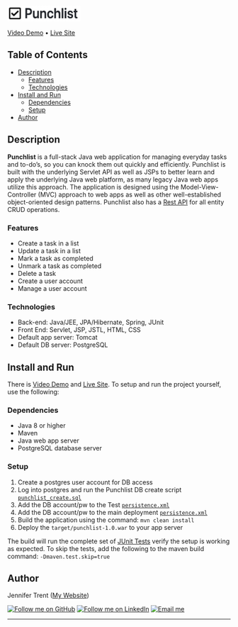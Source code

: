 <img src="readme.jpg" width="165" height="35">

	 
<a href="#key-features">Video Demo</a> •
<a href="http://jentrent.com/punchlist" target="_blank">Live Site</a> 

## Table of Contents
- [Description](#description)
	- [Features](#features)
	- [Technologies](#technologies)
- [Install and Run](#install-and-run)
	- [Dependencies](#dependencies)
	- [Setup](#setup)
- [Author](#author)

## Description
**Punchlist** is a full-stack Java web application for managing everyday tasks and to-do’s, so you can knock them out quickly and efficiently.  Punchlist is built with the underlying Servlet API as well as JSPs to better learn and apply the underlying Java web platform, as many legacy Java web apps utilize this approach. The application is designed using the Model-View-Controller (MVC) approach to web apps as well as other well-established object-oriented design patterns.  Punchlist also has a [Rest API](src/main/java/com/jentrent/punchlist/api) for all entity CRUD operations.

### Features
- Create a task in a list
- Update a task in a list
- Mark a task as completed
- Unmark a task as completed
- Delete a task
- Create a user account
- Manage a user account

### Technologies
- Back-end: Java/JEE, JPA/Hibernate, Spring, JUnit
- Front End: Servlet, JSP, JSTL, HTML, CSS
- Default app server: Tomcat
- Default DB server: PostgreSQL

## Install and Run
There is <a href="#key-features">Video Demo</a> and <a href="http://jentrent.com/punchlist" target="_blank">Live Site</a>. To setup and run the project yourself, use the following:

### Dependencies

- Java 8 or higher
- Maven
- Java web app server
- PostgreSQL database server

### Setup
1. Create a postgres user account for DB access
2. Log into postgres and run the Punchlist DB create script [`punchlist_create.sql`](src/main/resources/sql/punchlist.sql)
3. Add the DB account/pw to the Test [`persistence.xml`](src/test/resources/META-INF/persistence.xml)
4. Add the DB account/pw to the main deployment [`persistence.xml`](src/main/resources/META-INF/persistence.xml)
5. Build the application using the command: `mvn clean install`
6. Deploy the `target/punchlist-1.0.war` to your app server

The build will run the complete set of [JUnit Tests](src/test/java/com/jentrent/punchlist/service/test/) verify the setup is working as expected. To skip the tests, add the following to the maven build command:  `-Dmaven.test.skip=true`

## Author

Jennifer Trent (<a href="http://jentrent.com" target="_blank">My Website</a>)

[![Follow me on GitHub](https://img.shields.io/badge/GitHub-100000?style=for-the-badge&logo=github&logoColor=white)](https://github.com/jentrent) 
[![Follow me on LinkedIn](https://img.shields.io/badge/LinkedIn-0077B5?style=for-the-badge&logo=linkedin&logoColor=white)](https://www.linkedin.com/in/jenniferltrent/)
[![Email me](https://img.shields.io/badge/Gmail-D14836?style=for-the-badge&logo=gmail&logoColor=white)](mailto:Jltrent12@gmail.com)

</div>





---
